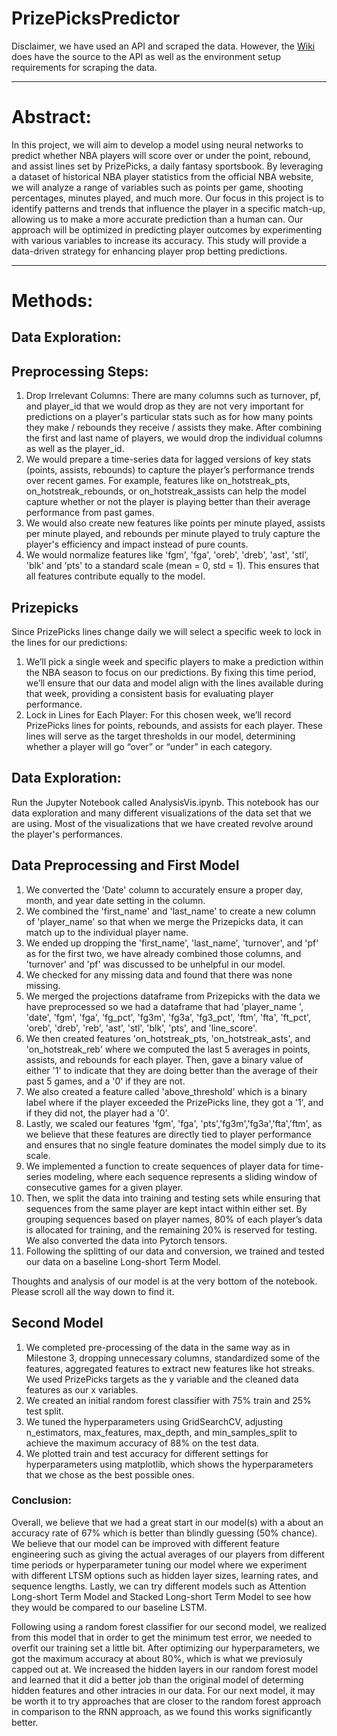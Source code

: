 # PrizePicksPredictor

Disclaimer, we have used an API and scraped the data. However, the [Wiki](https://github.com/D2jc/PrizePicksPredictor/wiki) does have the source to the API as well as the environment setup requirements for scraping the data.

---------

# Abstract:

In this project, we will aim to develop a model using neural networks to predict whether NBA players will score over or under the point, rebound, and assist lines set by PrizePicks, a daily fantasy sportsbook. By leveraging a dataset of historical NBA player statistics from the official NBA website, we will analyze a range of variables such as points per game, shooting percentages, minutes played, and much more. Our focus in this project is to identify patterns and trends that influence the player in a specific match-up, allowing us to make a more accurate prediction than a human can. Our approach will be optimized in predicting player outcomes by experimenting with various variables to increase its accuracy. This study will provide a data-driven strategy for enhancing player prop betting predictions.

---------
# Methods:

## Data Exploration:


## Preprocessing Steps:

1. Drop Irrelevant Columns: There are many columns such as turnover, pf, and player_id that we would drop as they are not very important for predictions on a player's particular stats such as for how many points they make / rebounds they receive / assists they make. After combining the first and last name of players, we would drop the individual columns as well as the player_id.
2. We would prepare a time-series data for lagged versions of key stats (points, assists, rebounds) to capture the player’s performance trends over recent games. For example, features like on_hotstreak_pts, on_hotstreak_rebounds, or on_hotstreak_assists can help the model capture whether or not the player is playing better than their average performance from past games.
3. We would also create new features like points per minute played, assists per minute played, and rebounds per minute played to truly capture the player's efficiency and impact instead of pure counts.
4. We would normalize features like 'fgm', 'fga', 'oreb', 'dreb', 'ast', 'stl', 'blk' and 'pts' to a standard scale (mean = 0, std = 1). This ensures that all features contribute equally to the model.

## Prizepicks
Since PrizePicks lines change daily we will select a specific week to lock in the lines for our predictions:

1. We’ll pick a single week and specific players to make a prediction within the NBA season to focus on our predictions. By fixing this time period, we’ll ensure that our data and model align with the lines available during that week, providing a consistent basis for evaluating player performance.
3. Lock in Lines for Each Player: For this chosen week, we’ll record PrizePicks lines for points, rebounds, and assists for each player. These lines will serve as the target thresholds in our model, determining whether a player will go “over” or “under” in each category.

## Data Exploration:
Run the Jupyter Notebook called AnalysisVis.ipynb. This notebook has our data exploration and many different visualizations of the data set that we are using. Most of the visualizations that we have created revolve around the player's performances.

## Data Preprocessing and First Model
1. We converted the 'Date' column to accurately ensure a proper day, month, and year date setting in the column.
2. We combined the 'first_name' and 'last_name' to create a new column of 'player_name' so that when we merge the Prizepicks data, it can match up to the individual player name.
3. We ended up dropping the 'first_name', 'last_name', 'turnover', and 'pf' as for the first two, we have already combined those columns, and 'turnover' and 'pf' was discussed to be unhelpful in our model.
4. We checked for any missing data and found that there was none missing.
5. We merged the projections dataframe from Prizepicks with the data we have preprocessed so we had a dataframe that had 'player_name ', 'date', 'fgm', 'fga', 'fg_pct', 'fg3m', 'fg3a', 'fg3_pct', 'ftm', 'fta', 'ft_pct', 'oreb', 'dreb', 'reb', 'ast', 'stl', 'blk', 'pts', and 'line_score'.
6. We then created features 'on_hotstreak_pts, 'on_hotstreak_asts', and 'on_hotstreak_reb' where we computed the last 5 averages in points, assists, and rebounds for each player. Then, gave a binary value of either '1' to indicate that they are doing better than the average of their past 5 games, and a '0' if they are not.
7. We also created a feature called 'above_threshold' which is a binary label where if the player exceeded the PrizePicks line, they got a '1', and if they did not, the player had a '0'.
8. Lastly, we scaled our features 'fgm', 'fga', 'pts','fg3m','fg3a','fta','ftm', as we believe that these features are directly tied to player performance and ensures that no single feature dominates the model simply due to its scale.
9. We implemented a function to create sequences of player data for time-series modeling, where each sequence represents a sliding window of consecutive games for a given player.
10. Then, we split the data into training and testing sets while ensuring that sequences from the same player are kept intact within either set. By grouping sequences based on player names, 80% of each player’s data is allocated for training, and the remaining 20% is reserved for testing. We also converted the data into Pytorch tensors.
11. Following the splitting of our data and conversion, we trained and tested our data on a baseline Long-short Term Model.

Thoughts and analysis of our model is at the very bottom of the notebook. Please scroll all the way down to find it.

## Second Model

1. We completed pre-processing of the data in the same way as in Milestone 3, dropping unnecessary columns, standardized some of the features, aggregated features to extract new features like hot streaks. We used PrizePicks targets as the y variable and the cleaned data features as our x variables.
2. We created an initial random forest classifier with 75% train and 25% test split.
3. We tuned the hyperparameters using GridSearchCV, adjusting n_estimators, max_features, max_depth, and min_samples_split to achieve the maximum accuracy of 88% on the test data.
4. We plotted train and test accuracy for different settings for hyperparameters using matplotlib, which shows the hyperparameters that we chose as the best possible ones.

### Conclusion:
Overall, we believe that we had a great start in our model(s) with a about an accuracy rate of 67% which is better than blindly guessing (50% chance). We believe that our model can be improved with different feature engineering such as giving the actual averages of our players from different time periods or hyperparameter tuning our model where we experiment with different LTSM options such as hidden layer sizes, learning rates, and sequence lengths. Lastly, we can try different models such as Attention Long-short Term Model and Stacked Long-short Term Model to see how they would be compared to our baseline LSTM.

Following using a random forest classifier for our second model, we realized from this model that in order to get the minimum test error, we needed to overfit our training set a little bit. After optimizing our hyperparameters, we got the maximum accuracy at about 80%, which is what we previosuly capped out at. We increased the hidden layers in our random forest model and learned that it did a better job than the original model of determing hidden features and other intracies in our data. For our next model, it may be worth it to try approaches that are closer to the random forest approach in comparison to the RNN approach, as we found this works significantly better.
